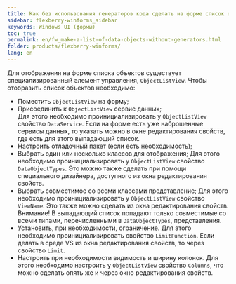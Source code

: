 ```yaml
---
title: Как без использования генераторов кода сделать на форме список объектов данных
sidebar: flexberry-winforms_sidebar
keywords: Windows UI (формы)
toc: true
permalink: en/fw_make-a-list-of-data-objects-without-generators.html
folder: products/flexberry-winforms/
lang: en
---
```


Для отображения на форме списка объектов существует специализированный элемент управления, `ObjectListView`.
Чтобы отобразить список объектов необходимо:
*	Поместить `ObjectListView` на форму;
*	Присоединить к `ObjectListView` сервис данных;
<br>Для этого необходимо проинициализировать у `ObjectListView` свойство `DataService`. Если на форме есть уже наброшенные сервисы данных, то указать можно в окне редактирования свойств, где есть для этого выпадающий список.
*	Настроить отладочный пакет (если есть необходимость);
*	Выбрать один или несколько классов для отображения;
Для этого необходимо проинициализировать у `ObjectListView` свойство `DataObjectTypes`. Это можно также сделать при помощи специального дизайнера, доступного из окна редактирования свойств.
*	Выбрать совместимое со всеми классами представление;
Для этого необходимо проинициализировать у `ObjectListView` свойство `ViewName`. Это также можно сделать из окна редактирования свойств. Внимание! В выпадающий список попадают только совместимые со всеми типами, перечисленными в `DataObjectTypes`, представления.
*	Установить, при необходимости, ограничение.
Для этого необходимо проинициализировать свойство `LimitFunction`. Если делать в среде VS из окна редактирования свойств, то через свойство `Limit`.
*	Настроить при необходимости видимость и ширину колонок.
Для этого необходимо настроить у `ObjectListView` свойство `Columns`, что можно сделать опять же и через окно редактирования свойств.
 


